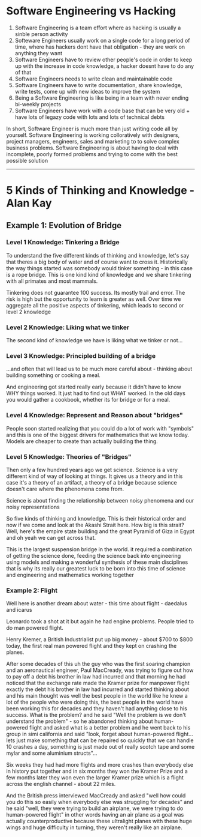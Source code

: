 # Software Engineering vs Hacking

1. Software Engineering is a team effort where as hacking is usually a sinble person activity
2. Softeware Engineers usually work on a single code for a long period of time, where has hackers dont have that obligation - they are work on anything they want
3. Software Engineers have to review other people's code in order to keep up with the increase in code knowledge, a hacker doesnt have to do any of that
4. Software Engineers needs to write clean and maintainable code
5. Software Engineers have to write documentation, share knowledge, write tests, come up with new ideas to improve the system
6. Being a Software Engineering is like being in a team with never ending bi-weekly projects
7. Software Engineers have work with a code base that can be very old + have lots of legazy code with lots and lots of technical debts

In short, Software Engineer is much more than just writing code all by yourself. Software Engineering is working colloratively with designers, project managers, engineers, sales and marketing to to solve complex business problems.
Software Engineering is about having to deal with incomplete, poorly formed problems and trying to come with the best possible solution

---

# 5 Kinds of Thinking and Knowledge - Alan Kay

## Example 1: Evolution of Bridge

### Level 1 Knowledge: Tinkering a Bridge

To understand the five different kinds of thinking and knowledge, let's say that theres a big body of water and of course want to cross it. Historically the way things started was somebody would tinker something - in this case is a rope bridge. This is one kind kind of knowledge and we share tinkering with all primates and most mammals.

Tinkering does not guarantee 100 success. Its mostly trail and error. The risk is high but the opportunity to learn is greater as well. Over time we aggregate all the positive aspects of tinkering, which leads to second or level 2 knowledge

### Level 2 Knowledge: Liking what we tinker

The second kind of knowledge we have is liking what we tinker or not...

### Level 3 Knowledge: Principled building of a bridge

...and often that will lead us to be much more careful about - thinking about building something or cooking a meal.

And engineering got started really early because it didn't have to know WHY things worked. It just had to find out WHAT worked. In the old days you would gather a cookbook, whether its for bridge or for a meal.

### Level 4 Knowledge: Represent and Reason about "bridges"

People soon started realizing that you could do a lot of work with "symbols" and this is one of the biggest drivers for mathematics that we know today. Models are cheaper to create than actually building the thing.

### Level 5 Knowledge: Theories of "Bridges"

Then only a few hundred years ago we get science. Science is a very different kind of way of looking at things. It gives us a theory and in this case it's a theory of an artifact, a theory of a bridge because science doesn't care where the phenomena come from.

Science is about finding the relationship between noisy phenomena and our noisy representations

So five kinds of thinking and knowledge. This is their historical order and now if we come and look at the Akashi Strait here. How big is this strait? Well, here's the empire state building and the great Pyramid of Giza in Egypt and oh yeah we can get across that.

This is the largest suspension bridge in the world. it required a combination of getting the science done, feeding the science back into engineering using models and making a wonderful synthesis of these main disciplines that is why its really our greatest luck to be born into this time of science and engineering and mathematics working together

### Example 2: Flight

Well here is another dream about water - this time about flight - daedalus and icarus

Leonardo took a shot at it but again he had engine problems. People tried to do man powered flight.

Henry Kremer, a British Industrialist put up big money - about $700 to $800 today, the first real man powered flight and they kept on crashing the planes.

After some decades of this uh the guy who was the first soaring champion and an aeronautical engineer, Paul MacCready,
was trying to figure out how to pay off a debt his brother in law had incurred and that morning he had noticed that the exchange rate made the Kramer prize for manpower flight exactly the debt his brother in law had incurred and started thinking about and his main thought was well the best people in the world like he knew a lot of the people who were doing this, the best people in the world have been working this for decades and they haven't had anything close to his success. What is the problem? and he said "Well the problem is we don't understand the problem" - so he abandoned thinking about human-powered flight and asked what is a better problem and he went back to his group in simi california and said "look, forget about human-powered flight... lets just make something that can be repaired so quickly that we can handle 10 crashes a day, something is just made out of really scotch tape and some mylar and some aluminium structs"...

Six weeks they had had more flights and more crashes than everybody else in history put together and in six months they won the Kramer Prize and a few months later they won even the larger Kramer prize which is a flight across the english channel - about 22 miles.

And the British press interviewed MacCready and asked "well how could you do this so easily when everybody else was struggling for decades" and he said "well, they were trying to build an airplane, we were trying to do human-powered flight" in other words having an air plane as a goal was actually counterproductive because these ultralight planes with these huge wings and huge difficulty in turning, they weren't really like an airplane.
